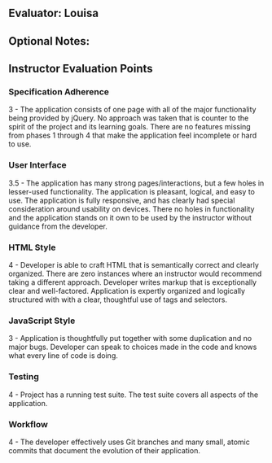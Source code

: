 ## Evaluator: Louisa

## Optional Notes:

## Instructor Evaluation Points

### Specification Adherence
3 - The application consists of one page with all of the major functionality being provided by jQuery. No approach was taken that is counter to the spirit of the project and its learning goals. There are no features missing from phases 1 through 4 that make the application feel incomplete or hard to use.

### User Interface
3.5 - The application has many strong pages/interactions, but a few holes in lesser-used functionality. The application is pleasant, logical, and easy to use. The application is fully responsive, and has clearly had special consideration around usability on devices. There no holes in functionality and the application stands on it own to be used by the instructor without guidance from the developer.

### HTML Style
4 - Developer is able to craft HTML that is semantically correct and clearly organized. There are zero instances where an instructor would recommend taking a different approach. Developer writes markup that is exceptionally clear and well-factored. Application is expertly organized and logically structured with with a clear, thoughtful use of tags and selectors.

### JavaScript Style
3 - Application is thoughtfully put together with some duplication and no major bugs. Developer can speak to choices made in the code and knows what every line of code is doing.

### Testing
4 - Project has a running test suite. The test suite covers all aspects of the application.

### Workflow
4 - The developer effectively uses Git branches and many small, atomic commits that document the evolution of their application.

